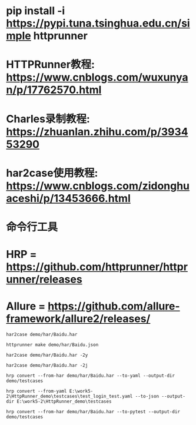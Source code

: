 # pip install -i https://pypi.tuna.tsinghua.edu.cn/simple httprunner
# HTTPRunner教程: https://www.cnblogs.com/wuxunyan/p/17762570.html
# Charles录制教程: https://zhuanlan.zhihu.com/p/393453290
# har2case使用教程: https://www.cnblogs.com/zidonghuaceshi/p/13453666.html
# 命令行工具
# HRP = https://github.com/httprunner/httprunner/releases
# Allure = https://github.com/allure-framework/allure2/releases/

```shell
har2case demo/har/Baidu.har 
```
```shell
httprunner make demo/har/Baidu.json 
```

```shell
har2case demo/har/Baidu.har -2y
```

```shell
har2case demo/har/Baidu.har -2j
```

```shell
hrp convert --from-har demo/har/Baidu.har --to-yaml --output-dir demo/testcases
```

```shell
hrp convert --from-yaml E:\work5-2\HttpRunner_demo\testcases\test_login_test.yaml --to-json --output-dir E:\work5-2\HttpRunner_demo\testcases
```

```shell
hrp convert --from-har demo/har/Baidu.har --to-pytest --output-dir demo/testcases
```

